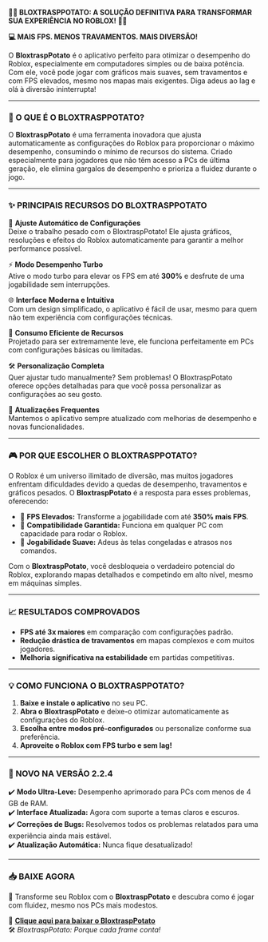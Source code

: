**🌟🌟 BLOXTRASPPOTATO: A SOLUÇÃO DEFINITIVA PARA TRANSFORMAR SUA EXPERIÊNCIA NO ROBLOX! 🌟🌟**  

**💻 MAIS FPS. MENOS TRAVAMENTOS. MAIS DIVERSÃO!**  

O **BloxtraspPotato** é o aplicativo perfeito para otimizar o desempenho do Roblox, especialmente em computadores simples ou de baixa potência. Com ele, você pode jogar com gráficos mais suaves, sem travamentos e com FPS elevados, mesmo nos mapas mais exigentes. Diga adeus ao lag e olá à diversão ininterrupta!  

---

### 🚀 O QUE É O BLOXTRASPPOTATO?  

O **BloxtraspPotato** é uma ferramenta inovadora que ajusta automaticamente as configurações do Roblox para proporcionar o máximo desempenho, consumindo o mínimo de recursos do sistema. Criado especialmente para jogadores que não têm acesso a PCs de última geração, ele elimina gargalos de desempenho e prioriza a fluidez durante o jogo.  

---

### ✨ PRINCIPAIS RECURSOS DO BLOXTRASPPOTATO  

🔧 **Ajuste Automático de Configurações**  
Deixe o trabalho pesado com o BloxtraspPotato! Ele ajusta gráficos, resoluções e efeitos do Roblox automaticamente para garantir a melhor performance possível.  

⚡ **Modo Desempenho Turbo**  
Ative o modo turbo para elevar os FPS em até **300%** e desfrute de uma jogabilidade sem interrupções.  

🌐 **Interface Moderna e Intuitiva**  
Com um design simplificado, o aplicativo é fácil de usar, mesmo para quem não tem experiência com configurações técnicas.  

🔋 **Consumo Eficiente de Recursos**  
Projetado para ser extremamente leve, ele funciona perfeitamente em PCs com configurações básicas ou limitadas.  

🛠️ **Personalização Completa**  
Quer ajustar tudo manualmente? Sem problemas! O BloxtraspPotato oferece opções detalhadas para que você possa personalizar as configurações ao seu gosto.  

🔄 **Atualizações Frequentes**  
Mantemos o aplicativo sempre atualizado com melhorias de desempenho e novas funcionalidades.  

---

### 🎮 POR QUE ESCOLHER O BLOXTRASPPOTATO?  

O Roblox é um universo ilimitado de diversão, mas muitos jogadores enfrentam dificuldades devido a quedas de desempenho, travamentos e gráficos pesados. O **BloxtraspPotato** é a resposta para esses problemas, oferecendo:  

- 🚀 **FPS Elevados:** Transforme a jogabilidade com até **350% mais FPS**.  
- 💾 **Compatibilidade Garantida:** Funciona em qualquer PC com capacidade para rodar o Roblox.  
- 🌟 **Jogabilidade Suave:** Adeus às telas congeladas e atrasos nos comandos.  

Com o **BloxtraspPotato**, você desbloqueia o verdadeiro potencial do Roblox, explorando mapas detalhados e competindo em alto nível, mesmo em máquinas simples.  

---

### 📈 RESULTADOS COMPROVADOS  

- **FPS até 3x maiores** em comparação com configurações padrão.  
- **Redução drástica de travamentos** em mapas complexos e com muitos jogadores.  
- **Melhoria significativa na estabilidade** em partidas competitivas.  

---

### 💡 COMO FUNCIONA O BLOXTRASPPOTATO?  

1. **Baixe e instale o aplicativo** no seu PC.  
2. **Abra o BloxtraspPotato** e deixe-o otimizar automaticamente as configurações do Roblox.  
3. **Escolha entre modos pré-configurados** ou personalize conforme sua preferência.  
4. **Aproveite o Roblox com FPS turbo e sem lag!**  

---

### 🌟 NOVO NA VERSÃO 2.2.4  

✔️ **Modo Ultra-Leve:** Desempenho aprimorado para PCs com menos de 4 GB de RAM.  
✔️ **Interface Atualizada:** Agora com suporte a temas claros e escuros.  
✔️ **Correções de Bugs:** Resolvemos todos os problemas relatados para uma experiência ainda mais estável.  
✔️ **Atualização Automática:** Nunca fique desatualizado!  

---

### 📥 BAIXE AGORA  

🌟 Transforme seu Roblox com o **BloxtraspPotato** e descubra como é jogar com fluidez, mesmo nos PCs mais modestos.  

🔗 **[Clique aqui para baixar o BloxtraspPotato](#)**  
🛠️ *BloxtraspPotato: Porque cada frame conta!*
